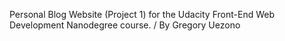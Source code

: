 Personal Blog Website (Project 1) for the Udacity Front-End Web Development Nanodegree course. /
By Gregory Uezono
